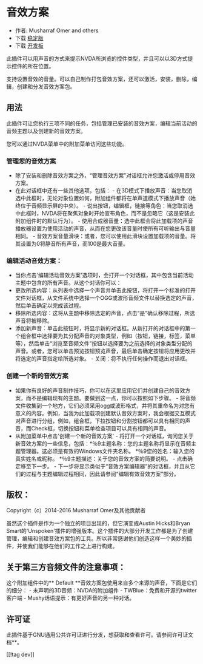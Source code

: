 # 音效方案 #

*   作者: Musharraf Omer and others
*   下载 [稳定版][1]
*   下载 [开发板][2]

此插件可以用声音的方式来提示NVDA所浏览的控件类型，并且可以以3D方式提示控件的所在位置。

支持设置音效的音量。可以自己制作打包音效方案，还可以激活，安装，删除，编辑，创建和分发音效方案包。

## 用法

此插件可让您执行三项不同的任务，包括管理已安装的音效方案，编辑当前活动的音频主题以及创建新的音效方案。

您可以通过NVDA菜单中的附加菜单访问这些功能。

### 管理您的音效方案

- 除了安装和删除音效方案之外，“管理音效方案”对话框允许您激活或停用音效方案。
- 在此对话框中还有一些其他选项，包括： - 在3D模式下播放声音：当您取消选中此框时，无论对象位置如何，附加组件都将在单声道模式下播放声音（始终位于音频显示屏的中央）。 - 说出按钮，编辑框，链接等角色：当您取消选中此框时，NVDA将在聚焦对象时开始宣布角色，而不是忽略它（这是安装此附加组件时的默认行为）。 - 使用合成器音量：选中此框会将此加载项的声音播放器设置为使用活动的声音，从而在您更改该音量时使所有可听输出与音量相同。 - 音效方案音量滑块：或者，您可以使用此滑块设置加载项的音量。将其设置为0将静音所有声音，而100是最大音量。

### 编辑活动音效方案：

- 当你点击'编辑活动音效方案'选项时，会打开一个对话框，其中包含当前活动主题中包含的所有声音。从这个对话你可以：
- 更改所选内容：从列表中选择一个声音并单击此按钮，将打开一个标准的打开文件对话框，从文件系统中选择一个OGG或波形音频文件以替换选定的声音，然后单击确定以完成该过程。
- 移除所选内容：这将从主题中移除选定的声音，点击“是”确认移除过程，所选声音将被移除。
- 添加新声音：单击此按钮时，将显示新的对话框。从新打开的对话框中的第一个组合框中选择要为其分配声音的对象类型，例如（按钮，链接，标签，菜单等），然后单击“浏览至音频文件”按钮以选择要为之前选择的对象类型分配的声音。或者，您可以单击预览按钮预览声音，最后单击确定按钮将应用更改并将选定的声音指定给所选对象。 - 关闭：将不执行任何操作而退出对话框。

### 创建一个新的音效方案

- 如果你有良好的声音制作技巧，你可以在这里应用它们并创建自己的音效方案，而不是编辑现有的主题。要做到这一点，你可以按照如下步骤。 -
将音频文件收集到一个地方，它们必须采用ogg或波形格式，并将其重命名为对您有意义的内容。例如，当我为此加载项创建默认音效方案时，我会根据交互模式对声音进行分组，例如，组合框，下拉按钮和分割按钮都可以具有相同的声音，而Check框，切换按钮和菜单检查项目可以具有相同的声音。
- 从附加菜单中点击'创建一个新的音效方案' -
将打开一个对话框，询问您关于新音效方案的一些信息，包括：*％9主题名称：您的主题名称将显示在音频主题管理器。这必须是有效的Windows文件夹名称。
*％9您的姓名：输入您的真实姓名或昵称。 *％9主题描述：关于您的音效方案的简要说明。 - 点击确定移至下一步。 -
下一步将显示类似于“音效方案编辑器”的对话框，并且从它们的过程与主题编辑过程相同，因此请参阅“编辑有效音效方案”部分。

## 版权：

Copyright（c）2014-2016 Musharraf Omer及其他贡献者

虽然这个插件是作为一个独立的项目出现的，但它演变成Austin Hicks和Bryan
Smart的'Unspoken'插件的增强版本。这个插件的大部分开发工作都是为了创建管理，编辑和创建音效方案包的工具。所以非常感谢他们创造这样一个美妙的插件，并使我们能够在他们的工作之上进行构建。

## 关于第三方音频文件的注意事项：

这个附加组件中的** Default **音效方案包使用来自多个来源的声音，下面是它们的细分： - 未声明的3D音频：NVDA的附加组件 -
TWBlue：免费和开源的twitter客户端 -  Mushy话语提示：有更好声音的另一种对话。

## 许可证
此插件基于GNU通用公共许可证进行分发，想获取和查看许可。请参阅许可证文档**。

[[!tag dev]]

[1]: https://addons.nvda-project.org/files/get.php?file=ath

[2]: https://addons.nvda-project.org/files/get.php?file=ath-dev
